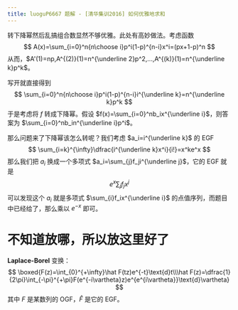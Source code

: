 ```yaml
---
title: luoguP6667 题解 - [清华集训2016] 如何优雅地求和
---
```


转下降幂然后乱搞组合数显然不够优雅。此处有高妙做法。考虑函数
$$
A(x)=\sum_{i=0}^n{n\choose i}p^i(1-p)^{n-i}x^i=(px+1-p)^n
$$
从而，$A'(1)=np,A^{(2)}(1)=n^{\underline 2}p^2,...,A^{(k)}(1)=n^{\underline k}p^k$。

写开就直接得到
$$
\sum_{i=0}^n{n\choose i}p^i(1-p)^{n-i}i^{\underline k}=n^{\underline k}p^k
$$
于是考虑将 $f$ 转成下降幂。假设 $f(x)=\sum_{i=0}^nb_ix^{\underline i}$，则答案为 $\sum_{i=0}^nb_in^{\underline i}p^i$。

那么问题来了下降幂该怎么转呢？我们考虑 $a_i=i^{\underline k}$ 的 EGF
$$
\sum_{i=k}^{\infty}\dfrac{i^{\underline k}x^i}{i!}=x^ke^x
$$
那么我们把 $a_i$ 换成一个多项式 $a_i=\sum_{j}f_ji^{\underline j}$，它的 EGF 就是
$$
e^x\sum_{j}f_jx^j
$$
可以发现这个 $a_i$ 就是多项式 $\sum_{i}f_ix^{\underline i}$ 的点值序列，而题目中已经给了，那么乘以 $e^{-x}$ 即可。

# 不知道放哪，所以放这里好了

**Laplace-Borel** 变换：
$$
\boxed{F(z)=\int_{0}^{+\infty}\hat F(tz)e^{-t}\text{d}t\\\hat F(z)=\dfrac{1}{2\pi}\int_{-\pi}^{+\pi}F(e^{-i\vartheta}z)e^{e^{i\vartheta}}\text{d}\vartheta}
$$
其中 $F$ 是某数列的 OGF，$\hat F$ 是它的 EGF。